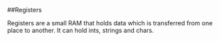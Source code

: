 ##Registers

Registers are a small RAM that holds data which is transferred from one place to another. It can hold ints, strings and chars.

